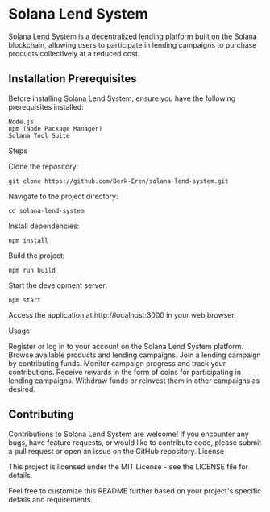 # Solana Lend System

Solana Lend System is a decentralized lending platform built on the Solana blockchain, allowing users to participate in lending campaigns to purchase products collectively at a reduced cost.

## Installation Prerequisites

Before installing Solana Lend System, ensure you have the following prerequisites installed:

    Node.js
    npm (Node Package Manager)
    Solana Tool Suite

Steps

Clone the repository:

    git clone https://github.com/Berk-Eren/solana-lend-system.git

Navigate to the project directory:

    cd solana-lend-system

Install dependencies:

    npm install

Build the project:

    npm run build

Start the development server:

    npm start

Access the application at http://localhost:3000 in your web browser.

Usage

Register or log in to your account on the Solana Lend System platform.
Browse available products and lending campaigns.
Join a lending campaign by contributing funds.
Monitor campaign progress and track your contributions.
Receive rewards in the form of coins for participating in lending campaigns.
Withdraw funds or reinvest them in other campaigns as desired.

## Contributing

Contributions to Solana Lend System are welcome! If you encounter any bugs, have feature requests, or would like to contribute code, please submit a pull request or open an issue on the GitHub repository.
License

This project is licensed under the MIT License - see the LICENSE file for details.

Feel free to customize this README further based on your project's specific details and requirements.
